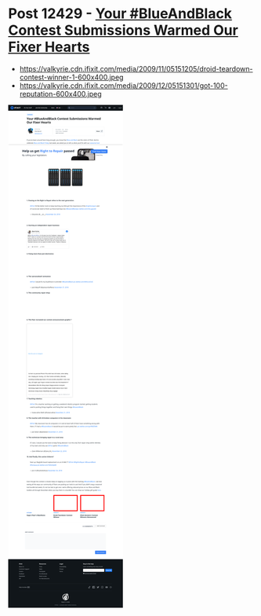 # Post 12429 - [Your #BlueAndBlack Contest Submissions Warmed Our Fixer Hearts](https://www.ifixit.com/News/12429/blueandblack-contest-winners)

- https://valkyrie.cdn.ifixit.com/media/2009/11/05151205/droid-teardown-contest-winner-1-600x400.jpeg
- https://valkyrie.cdn.ifixit.com/media/2009/12/05151301/got-100-reputation-600x400.jpeg

![screencap](screenshots/af191a82-81b4-46e4-a9ec-7ff3bc778ee3.png)
